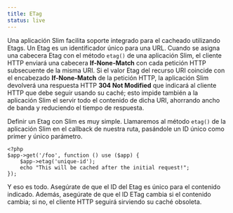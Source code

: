 ```yaml
---
title: ETag
status: live
---
```


Una aplicación Slim facilita soporte integrado para el cacheado utilizando Etags. 
Un Etag es un identificador único para una URL. Cuando se asigna una cabecera 
Etag con el método `etag()` de una aplicación Slim, el cliente HTTP enviará una 
cabecera **If-None-Match** con cada petición HTTP subsecuente de la misma URI. 
Si el valor Etag del recurso URI coincide con el encabezado **If-None-Match** de 
la petición HTTP, la aplicación Slim devolverá una respuesta HTTP 
**304 Not Modified** que indicará al cliente HTTP que debe seguir usando su 
caché; esto impide también a la aplicación Slim el servir todo el contenido de 
dicha URI, ahorrando ancho de banda y reduciendo el tiempo de respuesta.

Definir un Etag con Slim es muy simple. Llamaremos al método `etag()` de la 
aplicación Slim en el callback de nuestra ruta, pasándole un ID único como 
primer y único parámetro.

    <?php
    $app->get('/foo', function () use ($app) {
        $app->etag('unique-id');
        echo "This will be cached after the initial request!";
    });

Y eso es todo. Asegúrate de que el ID del Etag es único para el contenido indicado. 
Además, asegúrate de que el ID ETag cambia si el contenido cambia; si no, el cliente 
HTTP seguirá sirviendo su caché obsoleta.
